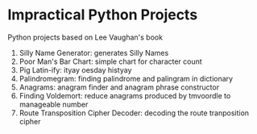 # Impractical Python Projects

Python projects based on Lee Vaughan's book

1. Silly Name Generator: generates Silly Names
2. Poor Man's Bar Chart: simple chart for character count
3. Pig Latin-ify: ityay oesday histyay
4. Palindromegram: finding palindrome and palingram in dictionary
5. Anagrams: anagram finder and anagram phrase constructor
6. Finding Voldemort: reduce anagrams produced by tmvoordle to manageable number
7. Route Transposition Cipher Decoder: decoding the route tranposition cipher
